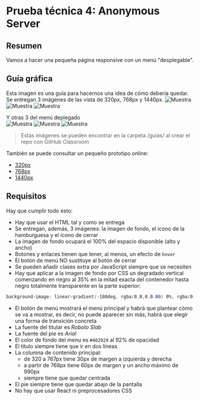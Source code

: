 # Prueba técnica 4: Anonymous Server


## Resumen

Vamos a hacer una pequeña página responsive con un menú "desplegable".

## Guía gráfica
Esta imagen es una guía para hacernos una idea de cómo debería quedar.
Se entregan 3 imágenes de las vista de 320px, 768px y 1440px.
![Muestra](guias/mobile/00-mobile.png) 
![Muestra](guias/tablet/00-tablet.png) 
![Muestra](guias/desktop/00-desktop.png) 


Y otras 3 del menú deplegado  
![Muestra](guias/mobile/01-menu-mobile.png) 
![Muestra](guias/tablet/01-menu-tablet.png) 
![Muestra](guias/desktop/01-menu-desktop.png) 

> Estas imágenes se pueden encontrar en la carpeta /guias/ al crear el repo con GitHub Classroom

También se puede consultar un pequeño prototipo online:
* [320px](https://sketch.cloud/s/Wdvqq/all/pages/mobile/play)
* [768px](https://sketch.cloud/s/Wdvqq/all/pages/tablet/play)
* [1440px](https://sketch.cloud/s/Wdvqq/all/pages/desktop/play)

## Requisitos
Hay que cumplir todo esto:
- Hay que usar el HTML tal y como se entrega
- Se entregan, además, 3 imágenes: la imagen de fondo, el icono de la hamburguesa y el icono de cerrar
- La imagen de fondo ocupará el 100% del espacio disponible (alto y ancho)
- Botones y enlaces tienen que tener, al menos, un efecto de `hover`
- El botón de menú NO sustituye al botón de cerrar
- Se pueden añadir clases extra por JavaScript siempre que se necesiten
- Hay que aplicar a la imagen de fondo por CSS un degradado vertical comenzando en negro al 35% en la mitad exacta del contenedor hasta negro totalmente transparente en la parte superior:
```css
background-image: linear-gradient(-180deg, rgba(0,0,0,0.00) 0%, rgba(0,0,0,0.35) 50%);
```
- El botón de menú mostrará el menú principal y habrá que plantear cómo se va a mostrar, es decir, no puede aparecer sin más, habrá que elegir una forma de transición concreta
- La fuente del titular es *Roboto Slab*
- La fuente del pie es *Arial*
- El color de fondo del menu es `#402929` al 92% de opacidad
- El título siempre tiene que ir en dos líneas
- La columna de contenido principal:
	- de 320 a 767px tiene 30px de margen a izquierda y derecha
	- a partir de 768px tiene 60px de margen y un ancho máximo de 990px
	- siempre tiene que quedar centrada
- El pie siempre tiene que quedar abajo de la pantalla
- No hay que usar React ni preprocesadores CSS
